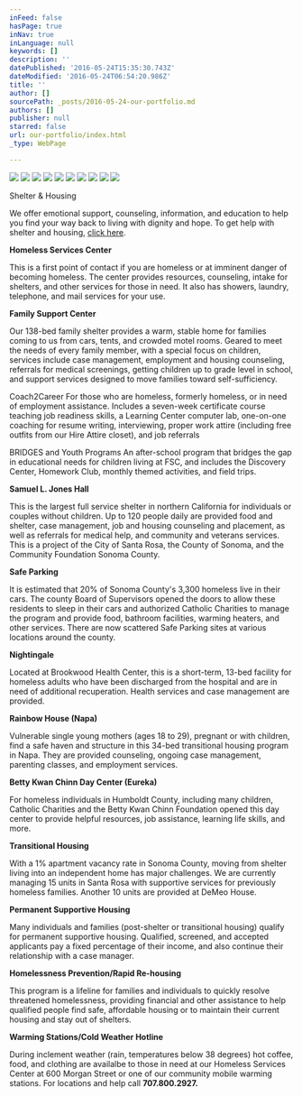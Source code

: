 ```yaml
---
inFeed: false
hasPage: true
inNav: true
inLanguage: null
keywords: []
description: ''
datePublished: '2016-05-24T15:35:30.743Z'
dateModified: '2016-05-24T06:54:20.986Z'
title: ''
author: []
sourcePath: _posts/2016-05-24-our-portfolio.md
authors: []
publisher: null
starred: false
url: our-portfolio/index.html
_type: WebPage

---
```

![](https://the-grid-user-content.s3-us-west-2.amazonaws.com/b7ba3ccf-a60b-4b12-907c-a1f2a00b8bca.jpg)
![](https://the-grid-user-content.s3-us-west-2.amazonaws.com/b3eefd2d-0ba8-4776-8873-388bec19dc0d.jpg)
![](https://the-grid-user-content.s3-us-west-2.amazonaws.com/a6da6a90-5d1d-4dbd-8713-2c7f1f285dc3.jpg)
![](https://the-grid-user-content.s3-us-west-2.amazonaws.com/8e6efcbd-d049-4d29-aeb7-8b1d7fc3d41c.jpg)
![](https://the-grid-user-content.s3-us-west-2.amazonaws.com/ccf9fa22-6d2c-445b-b7b7-999c599ccc0c.jpg)
![](https://the-grid-user-content.s3-us-west-2.amazonaws.com/26814b2f-de74-43f6-8f79-39f6731eebd1.jpg)
![](https://the-grid-user-content.s3-us-west-2.amazonaws.com/4f0e75d1-3216-42c7-8caf-3755f8fbb112.jpg)
![](https://the-grid-user-content.s3-us-west-2.amazonaws.com/a13679de-3fdd-4b25-916e-54175efd080a.jpg)
![](https://the-grid-user-content.s3-us-west-2.amazonaws.com/86b8c069-cc59-4b1b-a260-e0186a2e125b.jpg)
![](https://the-grid-user-content.s3-us-west-2.amazonaws.com/21b9d2a6-d502-47b6-8870-64474631b461.jpg)

Shelter & Housing

We offer emotional support, counseling, information, and education to help you find your way back to living with dignity and hope. To get help with shelter and housing, [click here][0].

**Homeless Services Center**

This is a first point of contact if you are homeless or at imminent danger of becoming homeless. The center provides resources, counseling, intake for shelters, and other services for those in need. It also has showers, laundry, telephone, and mail services for your use.

**Family Support Center**

Our 138-bed family shelter provides a warm, stable home for families coming to us from cars, tents, and crowded motel rooms. Geared to meet the needs of every family member, with a special focus on children, services include case management, employment and housing counseling, referrals for medical screenings, getting children up to grade level in school, and support services designed to move families toward self-sufficiency.

Coach2Career For those who are homeless, formerly homeless, or in need of employment assistance. Includes a seven-week certificate course teaching job readiness skills, a Learning Center computer lab, one-on-one coaching for resume writing, interviewing, proper work attire (including free outfits from our Hire Attire closet), and job referrals

BRIDGES and Youth Programs An after-school program that bridges the gap in educational needs for children living at FSC, and includes the Discovery Center, Homework Club, monthly themed activities, and field trips.

**Samuel L. Jones Hall**

This is the largest full service shelter in northern California for individuals or couples without children. Up to 120 people daily are provided food and shelter, case management, job and housing counseling and placement, as well as referrals for medical help, and community and veterans services. This is a project of the City of Santa Rosa, the County of Sonoma, and the Community Foundation Sonoma County.

**Safe Parking**

It is estimated that 20% of Sonoma County's 3,300 homeless live in their cars. The county Board of Supervisors opened the doors to allow these residents to sleep in their cars and authorized Catholic Charities to manage the program and provide food, bathroom facilities, warming heaters, and other services. There are now scattered Safe Parking sites at various locations around the county.

**Nightingale**

Located at Brookwood Health Center, this is a short-term, 13-bed facility for homeless adults who have been discharged from the hospital and are in need of additional recuperation. Health services and case management are provided.

**Rainbow House (Napa)**

Vulnerable single young mothers (ages 18 to 29), pregnant or with children, find a safe haven and structure in this 34-bed transitional housing program in Napa. They are provided counseling, ongoing case management, parenting classes, and employment services.

**Betty Kwan Chinn Day Center (Eureka)**

For homeless individuals in Humboldt County, including many children, Catholic Charities and the Betty Kwan Chinn Foundation opened this day center to provide helpful resources, job assistance, learning life skills, and more.

**Transitional Housing**

With a 1% apartment vacancy rate in Sonoma County, moving from shelter living into an independent home has major challenges. We are currently managing 15 units in Santa Rosa with supportive services for previously homeless families. Another 10 units are provided at DeMeo House.

**Permanent Supportive Housing**

Many individuals and families (post-shelter or transitional housing) qualify for permanent supportive housing. Qualified, screened, and accepted applicants pay a fixed percentage of their income, and also continue their relationship with a case manager.

**Homelessness Prevention/Rapid Re-housing**

This program is a lifeline for families and individuals to quickly resolve threatened homelessness, providing financial and other assistance to help qualified people find safe, affordable housing or to maintain their current housing and stay out of shelters.

**Warming Stations/Cold Weather Hotline**

During inclement weather (rain, temperatures below 38 degrees) hot coffee, food, and clothing are availalbe to those in need at our Homeless Services Center at 600 Morgan Street or one of our community mobile warming stations. For locations and help call **707.800.2927\.**



[0]: http://www.srcharities.org/contact-us